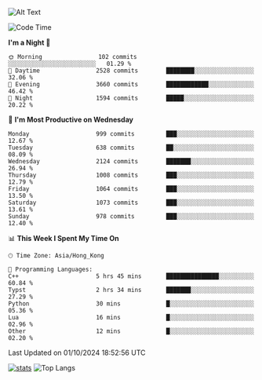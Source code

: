 ![Alt Text](https://media.tenor.com/3Gehha8RO-sAAAAC/goose-dance.gif)

<!--START_SECTION:waka-->
![Code Time](http://img.shields.io/badge/Code%20Time-305%20hrs%2035%20mins-blue)

**I'm a Night 🦉** 

```text
🌞 Morning                102 commits         ░░░░░░░░░░░░░░░░░░░░░░░░░   01.29 % 
🌆 Daytime                2528 commits        ████████░░░░░░░░░░░░░░░░░   32.06 % 
🌃 Evening                3660 commits        ████████████░░░░░░░░░░░░░   46.42 % 
🌙 Night                  1594 commits        █████░░░░░░░░░░░░░░░░░░░░   20.22 % 
```
📅 **I'm Most Productive on Wednesday** 

```text
Monday                   999 commits         ███░░░░░░░░░░░░░░░░░░░░░░   12.67 % 
Tuesday                  638 commits         ██░░░░░░░░░░░░░░░░░░░░░░░   08.09 % 
Wednesday                2124 commits        ███████░░░░░░░░░░░░░░░░░░   26.94 % 
Thursday                 1008 commits        ███░░░░░░░░░░░░░░░░░░░░░░   12.79 % 
Friday                   1064 commits        ███░░░░░░░░░░░░░░░░░░░░░░   13.50 % 
Saturday                 1073 commits        ███░░░░░░░░░░░░░░░░░░░░░░   13.61 % 
Sunday                   978 commits         ███░░░░░░░░░░░░░░░░░░░░░░   12.40 % 
```


📊 **This Week I Spent My Time On** 

```text
🕑︎ Time Zone: Asia/Hong_Kong

💬 Programming Languages: 
C++                      5 hrs 45 mins       ███████████████░░░░░░░░░░   60.84 % 
Typst                    2 hrs 34 mins       ███████░░░░░░░░░░░░░░░░░░   27.29 % 
Python                   30 mins             █░░░░░░░░░░░░░░░░░░░░░░░░   05.36 % 
Lua                      16 mins             █░░░░░░░░░░░░░░░░░░░░░░░░   02.96 % 
Other                    12 mins             █░░░░░░░░░░░░░░░░░░░░░░░░   02.20 % 
```


 Last Updated on 01/10/2024 18:52:56 UTC
<!--END_SECTION:waka-->
[![stats](https://github-readme-stats-rose-phi.vercel.app/api?username=jxncted&count_private=true)](https://github.com/jxncted/github-readme-stats)
![Top Langs](https://github-readme-stats-rose-phi.vercel.app/api/top-langs/?username=jxncted\&layout=compact&hide=c,assembly,jupyter%20notebook)
